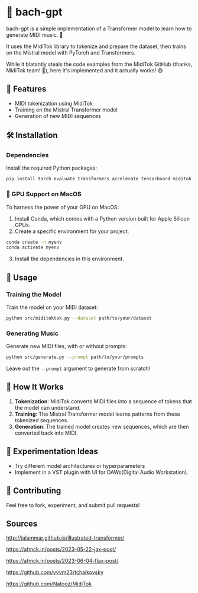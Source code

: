 # 🎹 bach-gpt

bach-gpt is a simple implementation of a Transformer model to learn how to generate MIDI music. 🎵

It uses the MidiTok library to tokenize and prepare the dataset, then trains on the Mistral model with PyTorch and Transformers. 

While it blatantly steals the code examples from the MidiTok GitHub (thanks, MidiTok team! 🙌), here it's implemented and it actually works! 😄

## 🚀 Features

- MIDI tokenization using MidiTok
- Training on the Mistral Transformer model
- Generation of new MIDI sequences
  
## 🛠 Installation

### Dependencies

Install the required Python packages:

```bash
pip install torch evaluate transformers accelerate tensorboard miditok
```

### 🍏 GPU Support on MacOS

To harness the power of your GPU on MacOS:

1. Install Conda, which comes with a Python version built for Apple Silicon GPUs.
2. Create a specific environment for your project:

```bash
conda create -n myenv
conda activate myenv
```

3. Install the dependencies in this environment.

## 🎵 Usage

### Training the Model

Train the model on your MIDI dataset:

```bash
python src/miditoktok.py --dataset path/to/your/dataset
```

### Generating Music

Generate new MIDI files, with or without prompts:

```bash
python src/generate.py --prompt path/to/your/prompts
```

Leave out the `--prompt` argument to generate from scratch!

## 🤔 How It Works

1. **Tokenization**: MidiTok converts MIDI files into a sequence of tokens that the model can understand.
2. **Training**: The Mistral Transformer model learns patterns from these tokenized sequences.
3. **Generation**: The trained model creates new sequences, which are then converted back into MIDI.

## 🎨 Experimentation Ideas

- Try different model architectures or hyperparameters
- Implement in a VST plugin with UI for DAWs(Digital Audio Workstation).

## 👥 Contributing

Feel free to fork, experiment, and submit pull requests!

## Sources
http://jalammar.github.io/illustrated-transformer/

https://afmck.in/posts/2023-05-22-jax-post/

https://afmck.in/posts/2023-06-04-flax-post/

https://github.com/vvvm23/tchaikovsky

https://github.com/Natooz/MidiTok

